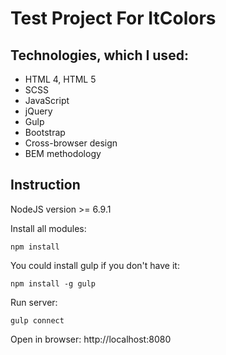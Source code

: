 # Test Project For ItColors

## Technologies, which I used:
* HTML 4, HTML 5
* SCSS
* JavaScript
* jQuery
* Gulp
* Bootstrap
* Cross-browser design
* BEM methodology

## Instruction

NodeJS version >= 6.9.1


Install all modules:
```
npm install
```

You could install gulp if you don't have it:

```
npm install -g gulp
```

Run server:

```
gulp connect
```
Open in browser: http://localhost:8080